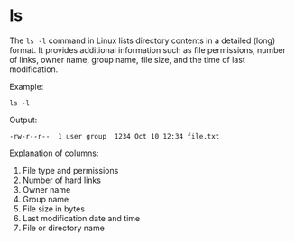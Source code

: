 # ls
The `ls -l` command in Linux lists directory contents in a detailed (long) format. It provides additional information such as file permissions, number of links, owner name, group name, file size, and the time of last modification.

Example:
```
ls -l
```

Output:
```
-rw-r--r--  1 user group  1234 Oct 10 12:34 file.txt
```

Explanation of columns:
1. File type and permissions
2. Number of hard links
3. Owner name
4. Group name
5. File size in bytes
6. Last modification date and time
7. File or directory name